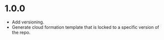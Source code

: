 # 1.0.0

- Add versioning.
- Generate cloud formation template that is locked to a specific version of the repo.
